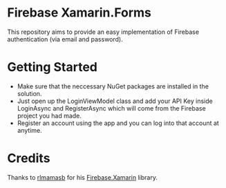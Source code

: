 # Firebase Xamarin.Forms
This repository aims to provide an easy implementation of Firebase authentication (via email and password).

# Getting Started
- Make sure that the neccessary NuGet packages are installed in the solution.
- Just open up the LoginViewModel class and add your API Key inside LoginAsync and RegisterAsync which will come from the Firebase project you had made.
- Register an account using the app and you can log into that account at anytime.


# Credits
Thanks to [rlmamasb](https://github.com/rlamasb) for his [Firebase.Xamarin](https://github.com/rlamasb/Firebase.Xamarin) library.
